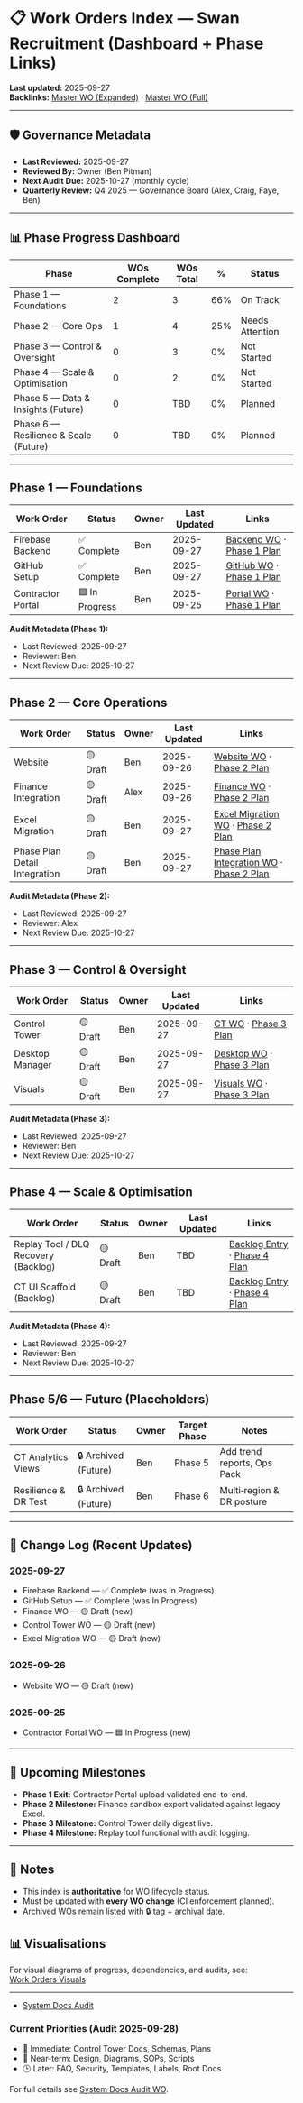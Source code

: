 # 📋 Work Orders Index — Swan Recruitment (Dashboard + Phase Links)

**Last updated:** 2025-09-27  
**Backlinks:** [Master WO (Expanded)](work_order_master__EXPANDED.md) · [Master WO (Full)](work_order_master__FULL.md)

---

## 🛡 Governance Metadata
- **Last Reviewed:** 2025-09-27  
- **Reviewed By:** Owner (Ben Pitman)  
- **Next Audit Due:** 2025-10-27 (monthly cycle)  
- **Quarterly Review:** Q4 2025 — Governance Board (Alex, Craig, Faye, Ben)

---

## 📊 Phase Progress Dashboard

| Phase | WOs Complete | WOs Total | % | Status |
|-------|--------------|-----------|----|--------|
| Phase 1 — Foundations | 2 | 3 | 66% | On Track |
| Phase 2 — Core Ops | 1 | 4 | 25% | Needs Attention |
| Phase 3 — Control & Oversight | 0 | 3 | 0% | Not Started |
| Phase 4 — Scale & Optimisation | 0 | 2 | 0% | Not Started |
| Phase 5 — Data & Insights (Future) | 0 | TBD | 0% | Planned |
| Phase 6 — Resilience & Scale (Future) | 0 | TBD | 0% | Planned |

---

## Phase 1 — Foundations
| Work Order | Status | Owner | Last Updated | Links |
|------------|--------|-------|--------------|-------|
| Firebase Backend | ✅ Complete | Ben | 2025-09-27 | [Backend WO](work_order_firebase_backend.md) · [Phase 1 Plan](../plans/phase_1_plan.md) |
| GitHub Setup | ✅ Complete | Ben | 2025-09-27 | [GitHub WO](work_order_github_setup__MERGED.md) · [Phase 1 Plan](../plans/phase_1_plan.md) |
| Contractor Portal | 🟦 In Progress | Ben | 2025-09-25 | [Portal WO](work_order_contractor_portal.md) · [Phase 1 Plan](../plans/phase_1_plan.md) |

**Audit Metadata (Phase 1):**  
- Last Reviewed: 2025-09-27  
- Reviewer: Ben  
- Next Review Due: 2025-10-27  

---

## Phase 2 — Core Operations
| Work Order | Status | Owner | Last Updated | Links |
|------------|--------|-------|--------------|-------|
| Website | 🟡 Draft | Ben | 2025-09-26 | [Website WO](work_order_website.md) · [Phase 2 Plan](../plans/phase_2_plan.md) |
| Finance Integration | 🟡 Draft | Alex | 2025-09-26 | [Finance WO](work_order_finance_integration__MERGED.md) · [Phase 2 Plan](../plans/phase_2_plan.md) |
| Excel Migration | 🟡 Draft | Ben | 2025-09-27 | [Excel Migration WO](work_order_excel_migration__MERGED.md) · [Phase 2 Plan](../plans/phase_2_plan.md) |
| Phase Plan Detail Integration | 🟡 Draft | Ben | 2025-09-27 | [Phase Plan Integration WO](work_order_phase_plan_detail_integration__MERGED.md) · [Phase 2 Plan](../plans/phase_2_plan.md) |

**Audit Metadata (Phase 2):**  
- Last Reviewed: 2025-09-27  
- Reviewer: Alex  
- Next Review Due: 2025-10-27  

---

## Phase 3 — Control & Oversight
| Work Order | Status | Owner | Last Updated | Links |
|------------|--------|-------|--------------|-------|
| Control Tower | 🟡 Draft | Ben | 2025-09-27 | [CT WO](work_order_control_tower__MERGED.md) · [Phase 3 Plan](../plans/phase_3_plan.md) |
| Desktop Manager | 🟡 Draft | Ben | 2025-09-27 | [Desktop WO](work_order_desktop_manager__MERGED.md) · [Phase 3 Plan](../plans/phase_3_plan.md) |
| Visuals | 🟡 Draft | Ben | 2025-09-27 | [Visuals WO](work_order_visuals__MERGED.md) · [Phase 3 Plan](../plans/phase_3_plan.md) |

**Audit Metadata (Phase 3):**  
- Last Reviewed: 2025-09-27  
- Reviewer: Ben  
- Next Review Due: 2025-10-27  

---

## Phase 4 — Scale & Optimisation
| Work Order | Status | Owner | Last Updated | Links |
|------------|--------|-------|--------------|-------|
| Replay Tool / DLQ Recovery (Backlog) | 🟡 Draft | Ben | TBD | [Backlog Entry](../tasks/backlog.md) · [Phase 4 Plan](../plans/phase_4_plan.md) |
| CT UI Scaffold (Backlog) | 🟡 Draft | Ben | TBD | [Backlog Entry](../tasks/backlog.md) · [Phase 4 Plan](../plans/phase_4_plan.md) |

**Audit Metadata (Phase 4):**  
- Last Reviewed: 2025-09-27  
- Reviewer: Ben  
- Next Review Due: 2025-10-27  

---

## Phase 5/6 — Future (Placeholders)
| Work Order | Status | Owner | Target Phase | Notes |
|------------|--------|-------|--------------|-------|
| CT Analytics Views | 🔒 Archived (Future) | Ben | Phase 5 | Add trend reports, Ops Pack |
| Resilience & DR Test | 🔒 Archived (Future) | Ben | Phase 6 | Multi‑region & DR posture |

---

## 🔄 Change Log (Recent Updates)
### 2025-09-27
- Firebase Backend — ✅ Complete (was In Progress)  
- GitHub Setup — ✅ Complete (was In Progress)  
- Finance WO — 🟡 Draft (new)  
- Control Tower WO — 🟡 Draft (new)  
- Excel Migration WO — 🟡 Draft (new)  

### 2025-09-26
- Website WO — 🟡 Draft (new)  

### 2025-09-25
- Contractor Portal WO — 🟦 In Progress (new)  

---

## 🎯 Upcoming Milestones
- **Phase 1 Exit:** Contractor Portal upload validated end-to-end.  
- **Phase 2 Milestone:** Finance sandbox export validated against legacy Excel.  
- **Phase 3 Milestone:** Control Tower daily digest live.  
- **Phase 4 Milestone:** Replay tool functional with audit logging.  

---

## 📝 Notes
- This index is **authoritative** for WO lifecycle status.  
- Must be updated with **every WO change** (CI enforcement planned).  
- Archived WOs remain listed with 🔒 tag + archival date.  

## 📊 Visualisations
For visual diagrams of progress, dependencies, and audits, see:  
[Work Orders Visuals](../design/visuals/work_orders_index.mmd)

---
- [System Docs Audit](work_order_system_docs_audit.md)


### Current Priorities (Audit 2025-09-28)
- 🚨 Immediate: Control Tower Docs, Schemas, Plans
- 📅 Near-term: Design, Diagrams, SOPs, Scripts
- 🕒 Later: FAQ, Security, Templates, Labels, Root Docs

For full details see [System Docs Audit WO](work_order_system_docs_audit.md).
